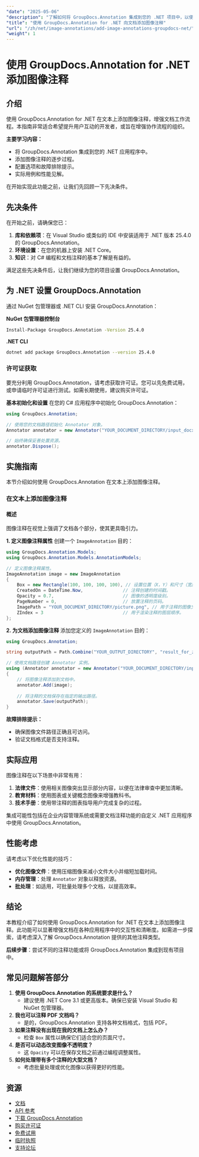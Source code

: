 ```yaml
---
"date": "2025-05-06"
"description": "了解如何将 GroupDocs.Annotation 集成到您的 .NET 项目中，以使用图像注释增强文档。提高用户参与度并简化协作。"
"title": "使用 GroupDocs.Annotation for .NET 向文档添加图像注释"
"url": "/zh/net/image-annotations/add-image-annotations-groupdocs-net/"
"weight": 1
---
```


# 使用 GroupDocs.Annotation for .NET 添加图像注释

## 介绍

使用 GroupDocs.Annotation for .NET 在文本上添加图像注释，增强文档工作流程。本指南非常适合希望提升用户互动的开发者，或旨在增强协作流程的组织。

**主要学习内容：**
- 将 GroupDocs.Annotation 集成到您的 .NET 应用程序中。
- 添加图像注释的逐步过程。
- 配置选项和故障排除提示。
- 实际用例和性能见解。

在开始实现此功能之前，让我们先回顾一下先决条件。

## 先决条件
在开始之前，请确保您已：

1. **库和依赖项**：在 Visual Studio 或类似的 IDE 中安装适用于 .NET 版本 25.4.0 的 GroupDocs.Annotation。
2. **环境设置**：在您的机器上安装 .NET Core。
3. **知识**：对 C# 编程和文档注释的基本了解是有益的。

满足这些先决条件后，让我们继续为您的项目设置 GroupDocs.Annotation。

## 为 .NET 设置 GroupDocs.Annotation
通过 NuGet 包管理器或 .NET CLI 安装 GroupDocs.Annotation：

**NuGet 包管理器控制台**
```bash
Install-Package GroupDocs.Annotation -Version 25.4.0
```

**.NET CLI**
```bash
dotnet add package GroupDocs.Annotation --version 25.4.0
```

### 许可证获取
要充分利用 GroupDocs.Annotation，请考虑获取许可证。您可以先免费试用，或申请临时许可证进行测试。如需长期使用，建议购买许可证。

**基本初始化和设置**
在您的 C# 应用程序中初始化 GroupDocs.Annotation：

```csharp
using GroupDocs.Annotation;

// 使用您的文档路径初始化 Annotator 对象。
Annotator annotator = new Annotator("YOUR_DOCUMENT_DIRECTORY/input_docx.docx");

// 始终确保妥善处置资源。
annotator.Dispose();
```

## 实施指南
本节介绍如何使用 GroupDocs.Annotation 在文本上添加图像注释。

### 在文本上添加图像注释
#### 概述
图像注释在视觉上强调了文档各个部分，使其更具吸引力。

**1. 定义图像注释属性**
创建一个 `ImageAnnotation` 目的：

```csharp
using GroupDocs.Annotation.Models;
using GroupDocs.Annotation.Models.AnnotationModels;

// 定义图像注释属性。
ImageAnnotation image = new ImageAnnotation
{
    Box = new Rectangle(100, 100, 100, 100), // 设置位置（X，Y）和尺寸（宽度，高度）。
    CreatedOn = DateTime.Now,               // 注释创建的时间戳。
    Opacity = 0.7,                          // 图像的透明度级别。
    PageNumber = 0,                         // 放置注释的页码。
    ImagePath = "YOUR_DOCUMENT_DIRECTORY/picture.png", // 用于注释的图像文件的路径。
    ZIndex = 3                              // 用于渲染注释的图层顺序。
};
```

**2. 为文档添加图像注释**
添加您定义的 `ImageAnnotation` 目的：

```csharp
using GroupDocs.Annotation;

string outputPath = Path.Combine("YOUR_OUTPUT_DIRECTORY", "result_for_zIndex.docx");

// 使用文档路径创建 Annotator 实例。
using (Annotator annotator = new Annotator("YOUR_DOCUMENT_DIRECTORY/input_docx.docx"))
{
    // 将图像注释添加到文档中。
    annotator.Add(image);
    
    // 将注释的文档保存在指定的输出路径。
    annotator.Save(outputPath);
}
```

**故障排除提示：**
- 确保图像文件路径正确且可访问。
- 验证文档格式是否支持注释。

## 实际应用
图像注释在以下场景中非常有用：

1. **法律文件**：使用相关图像突出显示部分内容，以便在法律审查中更加清晰。
2. **教育材料**：使用图表或关键概念图像来增强教科书。
3. **技术手册**：使用带注释的图表指导用户完成复杂的过程。

集成可能性包括在企业内容管理系统或需要文档注释功能的自定义 .NET 应用程序中使用 GroupDocs.Annotation。

## 性能考虑
请考虑以下优化性能的技巧：
- **优化图像文件**：使用压缩图像来减小文件大小并缩短加载时间。
- **内存管理**：处理 `Annotator` 对象以释放资源。
- **批处理**：如适用，可批量处理多个文档，以提高效率。

## 结论
本教程介绍了如何使用 GroupDocs.Annotation for .NET 在文本上添加图像注释。此功能可以显著增强文档在各种应用程序中的交互性和清晰度。如需进一步探索，请考虑深入了解 GroupDocs.Annotation 提供的其他注释类型。

**后续步骤**：尝试不同的注释功能或将 GroupDocs.Annotation 集成到现有项目中。

## 常见问题解答部分
1. **使用 GroupDocs.Annotation 的系统要求是什么？**
   - 建议使用 .NET Core 3.1 或更高版本。确保已安装 Visual Studio 和 NuGet 包管理器。
2. **我也可以注释 PDF 文档吗？**
   - 是的，GroupDocs.Annotation 支持各种文档格式，包括 PDF。
3. **如果注释没有出现在我的文档上怎么办？**
   - 检查 `Box` 属性以确保它们适合您的页面尺寸。
4. **是否可以动态改变图像不透明度？**
   - 这 `Opacity` 可以在保存文档之前通过编程调整属性。
5. **如何处理带有多个注释的大型文档？**
   - 考虑批量处理或优化图像以获得更好的性能。

## 资源
- [文档](https://docs.groupdocs.com/annotation/net/)
- [API 参考](https://reference.groupdocs.com/annotation/net/)
- [下载 GroupDocs.Annotation](https://releases.groupdocs.com/annotation/net/)
- [购买许可证](https://purchase.groupdocs.com/buy)
- [免费试用](https://releases.groupdocs.com/annotation/net/)
- [临时执照](https://purchase.groupdocs.com/temporary-license/)
- [支持论坛](https://forum.groupdocs.com/c/annotation/)